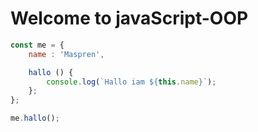 # Welcome to javaScript-OOP

```js
const me = {
    name : 'Maspren',

    hallo () {
        console.log(`Hallo iam ${this.name}`);
    };
};

me.hallo();

```